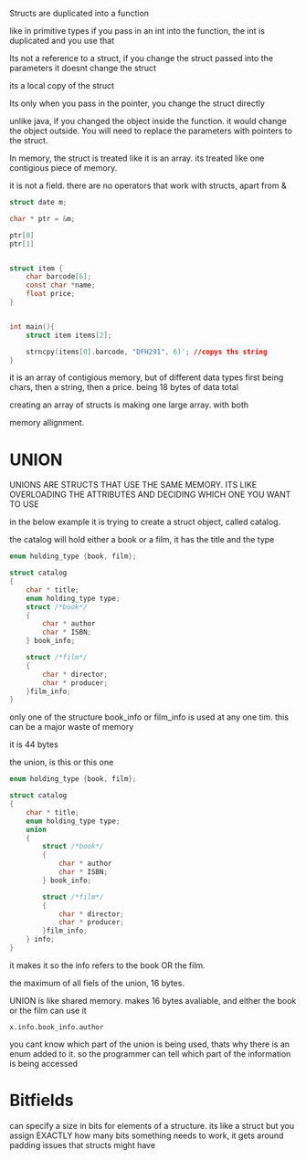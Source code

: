 Structs are duplicated into a function

like in primitive types if you pass in an int into the function, the int is duplicated and you use that

Its not a reference to a struct, if you change the struct passed into the parameters it doesnt change the struct

its a local copy of the struct

Its only when you pass in the pointer, you change the struct directly

unlike java, if you changed the object inside the function. it would change the object outside. You will need to replace the parameters with pointers to the struct. 

In memory, the struct is treated like it is an array. its treated like one contigious piece of memory. 

it is not a field. there are no operators that work with structs, apart from &

```c
struct date m;

char * ptr = &m;

ptr[0]
ptr[1]

```

```c

struct item {
	char barcode[6];
	const char *name;
	float price;
}


int main(){
	struct item items[2];

	strncpy(items[0].barcode, "DFH291", 6)'; //copys ths string
}

```

it is an array of contigious memory, but of different data types
first being chars, then a string, then a price. being 18 bytes of data total

creating an array of structs is making one large array. with both

memory allignment.

# UNION
UNIONS ARE STRUCTS THAT USE THE SAME MEMORY. ITS LIKE OVERLOADING THE ATTRIBUTES AND DECIDING WHICH ONE YOU WANT TO USE

in the below example it is trying to create a struct object, called catalog. 

the catalog will hold either a book or a film, it has the title and the type

```c 
enum holding_type {book, film};

struct catalog
{
	char * title;
	enum holding_type type;
	struct /*book*/
	{
		char * author
		char * ISBN;
	} book_info;

	struct /*film*/
	{
		char * director;
		char * producer;
	}film_info;
}
```

only one of the structure book_info or film_info is used at any one tim. this can be a major waste of memory

it is 44 bytes


the union, is this or this one

```c 
enum holding_type {book, film};

struct catalog
{
	char * title;
	enum holding_type type;
	union 
	{
		struct /*book*/
		{
			char * author
			char * ISBN;
		} book_info;

		struct /*film*/
		{
			char * director;
			char * producer;
		}film_info;
	} info;
}
```

it makes it so the info refers to the book OR the film. 

the maximum of all fiels of the union, 16 bytes. 

UNION is like shared memory. makes 16 bytes avaliable, and either the book or the film can use it

`x.info.book_info.author`

you cant know which part of the union is being used, thats why there is an enum added to it. so the programmer can tell which part of the information is being accessed

# Bitfields

can specify a size in bits for elements of a structure. its like a struct but you assign EXACTLY how many bits something needs to work, it gets around padding issues that structs might have